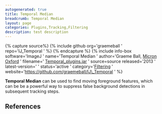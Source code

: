 ```yaml
---
autogenerated: true
title: Temporal Median
breadcrumb: Temporal Median
layout: page
categories: Plugins,Tracking,Filtering
description: test description
---
```



{% capture source%}
{% include github org='graemeball ' repo='IJ\_Temporal ' %}
{% endcapture %}
{% include info-box software='ImageJ ' name='Temporal Median ' author='Graeme Ball, [Micron Oxford](http://www.micron.ox.ac.uk) ' filename=' [Temporal\_plugins.jar](http://www.micron.ox.ac.uk/microngroup/software/Temporal_plugins.jar) ' source=source released='2013 ' latest-version=' ' status='active ' category='[Filtering](Category_Filtering ) ' website='https://github.com/graemeball/IJ\_Temporal ' %}

**Temporal Median** can be used to find moving foreground features, which can be be a powerful way to suppress false background detections in subsequent tracking steps.

## References

<references />

  
